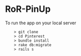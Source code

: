 # RoR-PinUp

To run the app on your local server

```
	> git clone 
	> cd Pinterest
	> bundle install
	> rake db:migrate
	> rails s
```



